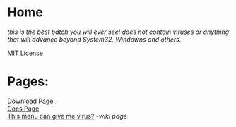<head>
<meta property="og:type" content="website"/>
<meta property="og:site_name" content="gabrielramires.github.io/MinecraftServerMenu"/>
<meta property="og:title" content="Minecraft Server Menu"/>
<meta property="og:description" content="Do you want an easy, fast and organized method to create a Minecraft Server? come and meet Minecraft Server Menu a .Batch file, very fast managing Backups, Server, Client, Moderation, Mods and Plugins!"/>
<!-- <meta property="og:image" content="WebSiteStorage/Images/icon.png"/> -->
	
<meta property="og:image" content="WebSiteStorage/Images/icon.png" />
<meta property="og:image:type" content="image/png" /> 
<meta property="og:image:width" content="400" /> 
<meta property="og:image:height" content="300" />
	
<meta content="#ffffff" data-react-helmet="true" name="theme-color"/>
<link rel="icon" href="WebSiteStorage/Images/icon.png">
</head>
<script>
</script>

<!-- visible part: -->

<!-- <div align="center"> -->
<h1>Home</h1>

<p><i>this is the best batch you will ever see! does not contain viruses or anything that will advance beyond System32, Windowns and others.</i></p>
	
<a href="License_Page">MIT License</a>

<h1> Pages:</h1>

<a href="Download">Download Page</a>\
<a href="Docs">Docs Page</a>\
<a href="https://github.com/gabrielramires/MinecraftServerMenu/wiki/This-menu-can-give-me-virus%3F">This menu can give me virus?</a> _-wiki page_

<!-- </div> -->
